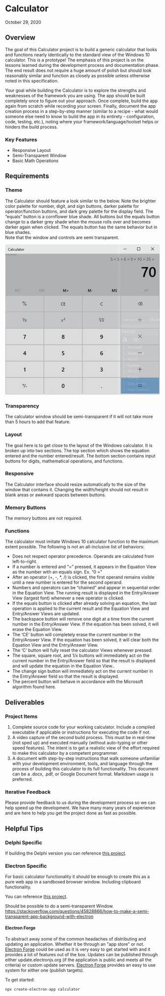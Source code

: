 # Calculator
October 29, 2020

## Overview
The goal of this Calculator project is to build a generic calculator that looks and functions nearly identically to the standard view of the Windows 10 calculator. This is a prototype! The emphasis of this project is on the lessons learned during the development process and documentation phase. The end result does not require a huge amount of polish but should look reasonably similar and function as closely as possible unless otherwise noted in this specification.

Your goal while building the Calculator is to explore the strengths and weaknesses of the framework you are using. The app should be built completely once to figure out your approach.  Once complete, build the app again from scratch while recording your screen.  Finally, document the app creation process in a step-by-step manner (similar to a recipe - what would someone else need to know to build the app in its entirety - configuration, code, testing, etc.), noting where your framework/language/toolset helps or hinders the build process.

### Key Features
- Responsive Layout
- Semi-Transparent Window
- Basic Math Operations

## Requirements
### Theme
The Calculator should feature a look similar to the below. Note the brighter color palette for number, digit, and sign buttons, darker palette for operator/function buttons, and dark grey palette for the display field.  The “equals” button is a cornflower blue shade.  All buttons but the equals button change to a darker grey shade when the mouse rolls over and becomes darker again when clicked.  The equals button has the same behavior but in blue shades.  
Note that the window and controls are semi transparent.

![](https://github.com/Embarcadero/ComparisonResearch/blob/main/calculator/win10calculator.png)

### Transparency
The calculator window should be semi-transparent if it will not take more than 5 hours to add that feature.

### Layout
The goal here is to get close to the layout of the Windows calculator. It is broken up into two sections. The top section which shows the equation entered and the number entered/result.  The bottom section contains input buttons for digits, mathematical operations, and functions. 

### Responsive
The Calculator interface should resize automatically to the size of the window that contains it.  Changing the width/height should not result in blank areas or awkward spaces between buttons.

### Memory Buttons
The memory buttons are not required.

### Functions
The calculator must imitate Windows 10 calculator function to the maximum extent possible.  The following is not an all-inclusive list of behaviors:
- Does not respect operator precedence.  Operands are calculated from left-to-right.
- If a number is entered and “=” pressed, it appears in the Equation View as the number with an equals sign.  Ex. “0 =”
- After an operator (+, -, *, /) is clicked, the first operand remains visible until a new number is entered for the second operand.
- Numbers and operators can be “chained” and appear in sequential order in the Equation View.  The running result is displayed in the Entry/Answer View (largest font) whenever a new operator is clicked.  
- If the equals button is clicked after already solving an equation, the last operation is applied to the current result and the Equation View and Entry/Answer Views are updated.
- The backspace button will remove one digit at a time from the current number in the Entry/Answer View.  If the equation has been solved, it will erase the Equation View.
- The ‘CE’ button will completely erase the current number in the Entry/Answer View.  If the equation has been solved, it will clear both the Equation View and the Entry/Answer View.
- The ‘C’ button will fully reset the calculator Views whenever pressed.
- The square, square root, and 1/x buttons will immediately act on the current number in the Entry/Answer field so that the result is displayed and will update the equation in the Equation View..
- The change sign button will immediately act on the current number in the Entry/Answer field so that the result is displayed.
- The percent button will behave in accordance with the Microsoft algorithm found here.

## Deliverables
### Project Items

1. Complete source code for your working calculator.  Include a compiled executable if applicable or instructions for executing the code if not.
2. A video capture of the second build process.  This must be in real-time (not sped up) and executed manually (without auto-typing or other speed features).  The intent is to get a realistic view of the effort required to make this calculator by a competent programmer.
3. A document with step-by-step instructions that walk someone unfamiliar with your development environment, tools, and language through the process of building this calculator to its full functionality.  This document can be a .docx, .pdf, or Google Document format.  Markdown usage is preferred.

### Iterative Feedback
Please provide feedback to us during the development process so we can help speed up the development. We have many many years of experience and are here to help you get the project done as fast as possible.

## Helpful Tips
### Delphi Specific
If building the Delphi version you can reference [this project](https://delphi.fandom.com/wiki/Simple_Calculator_Tutorial).

### Electron Specific

For basic calculator functionality it should be enough to create this as a pure web app in a sandboxed browser window. Including clipboard functionality.

You can reference [this project](https://www.youtube.com/watch?v=La87CRt6CpY).

Should be possible to do a semi-transparent Window.
https://stackoverflow.com/questions/45828866/how-to-make-a-semi-transparent-app-background-with-electron

#### Electron Forge

To abstract away some of the common headaches of distributing and updating an application. Whether it be through an "app store" or not.
[Electron Forge](https://www.electronforge.io) could be used as it is very easy to get started with and it provides a lot of features out of the box.
Updates can be published through either update.electronjs.org (if the application is public and meets all the criteria) or custom update servers.
[Electron Forge](https://www.electronforge.io) provides an easy to use system for either one (publish targets).

To get started:

```sh
npx create-electron-app calculator
```
